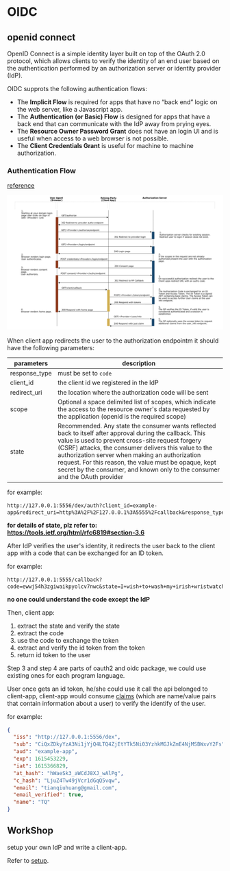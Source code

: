 # OIDC

## openid connect

OpenID Connect is a simple identity layer built on top of the OAuth 2.0 protocol, which allows clients to verify the identity of an end user based on the authentication performed by an authorization server or identity provider (IdP).

OIDC supprots the following authentication flows:
- The **Implicit Flow** is required for apps that have no “back end” logic on the web server, like a Javascript app.
- The **Authentication (or Basic) Flow** is designed for apps that have a back end that can communicate with the IdP away from prying eyes.
- The **Resource Owner Password Grant** does not have an login UI and is useful when access to a web browser is not possible.
- The **Client Credentials Grant** is useful for machine to machine authorization.

### Authentication Flow
[reference](https://docs.axway.com/bundle/APIGateway_762_OAuthUserGuide_allOS_en_HTML5/page/Content/OAuthGuideTopics/OpenidImport/openid_flow.htm)

![workflow](./images/workflow.png)

When client app redirects the user to the authorization endpointm it should have the following parameters:

| parameters | description |
| --- | --- |
| response_type | must be set to `code` |
| client_id | the client id we registered in the IdP |
| redirect_uri | the location where the authorization code will be sent |
| scope | Optional a space delimited list of scopes, which indicate the access to the resource owner's data requested by the application (openid is the required scope) |
| state | Recommended. Any state the consumer wants reflected back to itself after approval during the callback. This value is used to prevent cross-site request forgery (CSRF) attacks, the consumer delivers this value to the authorization server when making an authorization request. For this reason, the value must be opaque, kept secret by the consumer, and known only to the consumer and the OAuth provider |

for example:
```
http://127.0.0.1:5556/dex/auth?client_id=example-app&redirect_uri=http%3A%2F%2F127.0.0.1%3A5555%2Fcallback&response_type=code&scope=openid+profile+email&state=I+wish+to+wash+my+irish+wristwatch
```

**for details of state, plz refer to: https://tools.ietf.org/html/rfc6819#section-3.6**

After IdP verifies the user's identity, it redirects the user back to the client app with a code that can be exchanged for an ID token.

for example:
```
http://127.0.0.1:5555/callback?code=ewwj54h3zgiwaikpyolcv7nwc&state=I+wish+to+wash+my+irish+wristwatch
```

**no one could understand the code except the IdP**

Then, client app:
1. extract the state and verify the state
2. extract the code
3. use the code to exchange the token
4. extract and verify the id token from the token
5. return id token to the user

Step 3 and step 4 are parts of oauth2 and oidc package, we could use existing ones for each program language.

User once gets an id token, he/she could use it call the api belonged to client-app, client-app would consume [claims](https://auth0.com/docs/scopes/openid-connect-scopes) (which are name/value pairs that contain information about a user) to verify the identify of the user.

for example:
```json
{
  "iss": "http://127.0.0.1:5556/dex",
  "sub": "CiQxZDkyYzA3Ni1jYjQ4LTQ4ZjEtYTk5Ni03YzhkMGJkZmE4NjMSBWxvY2Fs",
  "aud": "example-app",
  "exp": 1615453229,
  "iat": 1615366829,
  "at_hash": "hWaeSk3_aWCdJ8XJ_wAlPg",
  "c_hash": "LjuZ4Tw49jVcr1dGqQ5vqw",
  "email": "tianqiuhuang@gmail.com",
  "email_verified": true,
  "name": "TQ"
}
```

## WorkShop

setup your own IdP and write a client-app.

Refer to [setup](./setup-idp-and-client-app.md).
